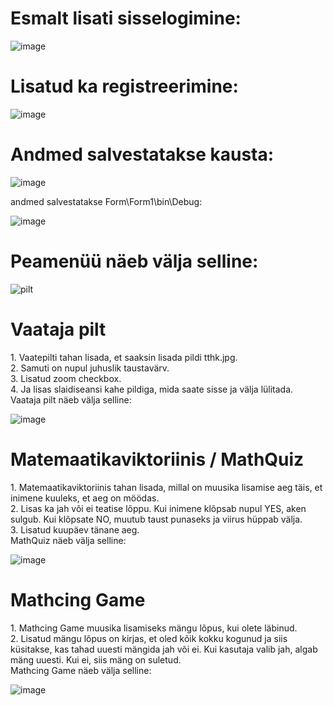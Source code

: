 <h1>Esmalt lisati sisselogimine:</h1>

![image](https://user-images.githubusercontent.com/93324363/195169107-a5310bf0-8864-417c-9355-10230276c171.png)

<h1>Lisatud ka registreerimine:</h1>

![image](https://user-images.githubusercontent.com/93324363/195172992-f09a84d9-8123-4f90-9e68-60fdd07ee6d2.png)

<h1>Andmed salvestatakse kausta:</h1>

![image](https://user-images.githubusercontent.com/93324363/195172898-76f68659-96ab-4f06-b7c9-d55fe356228d.png)

andmed salvestatakse Form\Form1\bin\Debug:

![image](https://user-images.githubusercontent.com/93324363/195170210-76c002de-c642-4f6a-b79f-881d51d16245.png)

<h1>Peamenüü näeb välja selline:</h1>

![pilt](https://user-images.githubusercontent.com/93324363/194486845-06b13e89-28c6-4619-8fa1-4a5ab59c5735.png)

<h1>Vaataja pilt</h1>
1. Vaatepilti tahan lisada, et saaksin lisada pildi tthk.jpg. <br>
2. Samuti on nupul juhuslik taustavärv. <br>
3. Lisatud zoom checkbox.<br>
4. Ja lisas slaidiseansi kahe pildiga, mida saate sisse ja välja lülitada.<br>
Vaataja pilt näeb välja selline:

![image](https://user-images.githubusercontent.com/93324363/195170687-70d584d7-fd21-4a9b-8deb-bbb1c76b559b.png)

<h1>Matemaatikaviktoriinis / MathQuiz</h1>
1. Matemaatikaviktoriinis tahan lisada, millal on muusika lisamise aeg täis, et inimene kuuleks, et aeg on möödas.<br>
2. Lisas ka jah või ei teatise lõppu. Kui inimene klõpsab nupul YES, aken sulgub. Kui klõpsate NO, muutub taust punaseks ja viirus hüppab välja.<br>
3. Lisatud kuupäev tänane aeg.<br>
MathQuiz näeb välja selline:

![image](https://user-images.githubusercontent.com/93324363/195171729-e4039ff3-6454-42b2-86f7-db5fab67b842.png)


<h1>Mathcing Game</h1>
1. Mathcing Game muusika lisamiseks mängu lõpus, kui olete läbinud.<br>
2. Lisatud mängu lõpus on kirjas, et oled kõik kokku kogunud ja siis küsitakse, kas tahad uuesti mängida jah või ei. Kui kasutaja valib jah, algab mäng uuesti. Kui ei, siis mäng on suletud.<br>
Mathcing Game näeb välja selline:

![image](https://user-images.githubusercontent.com/93324363/195172222-a2f31400-d319-4182-a104-036400f96005.png)

